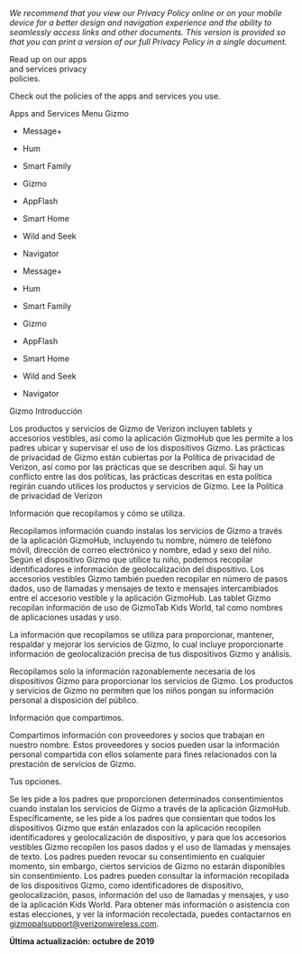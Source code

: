 _We recommend that you view our Privacy Policy online or on your mobile device for a better design and navigation experience and the ability to seamlessly access links and other documents. This version is provided so that you can print a version of our full Privacy Policy in a single document._

Read up on our apps  
and services privacy  
policies.

Check out the policies of the apps and services you use.

Apps and Services Menu Gizmo

*   Message+
*   Hum
*   Smart Family
*   Gizmo
*   AppFlash
*   Smart Home
*   Wild and Seek
*   Navigator

*   Message+
*   Hum
*   Smart Family
*   Gizmo
*   AppFlash
*   Smart Home
*   Wild and Seek
*   Navigator

Gizmo Introducción

Los productos y servicios de Gizmo de Verizon incluyen tablets y accesorios vestibles, así como la aplicación GizmoHub que les permite a los padres ubicar y supervisar el uso de los dispositivos Gizmo. Las prácticas de privacidad de Gizmo están cubiertas por la Política de privacidad de Verizon, así como por las prácticas que se describen aquí. Si hay un conflicto entre las dos políticas, las prácticas descritas en esta política regirán cuando utilices los productos y servicios de Gizmo. Lee la Política de privacidad de Verizon

Información que recopilamos y cómo se utiliza.

Recopilamos información cuando instalas los servicios de Gizmo a través de la aplicación GizmoHub, incluyendo tu nombre, número de teléfono móvil, dirección de correo electrónico y nombre, edad y sexo del niño. Según el dispositivo Gizmo que utilice tu niño, podemos recopilar identificadores e información de geolocalización del dispositivo. Los accesorios vestibles Gizmo también pueden recopilar en número de pasos dados, uso de llamadas y mensajes de texto e mensajes intercambiados entre el accesorio vestible y la aplicación GizmoHub. Las tablet Gizmo recopilan información de uso de GizmoTab Kids World, tal como nombres de aplicaciones usadas y uso.  
  
La información que recopilamos se utiliza para proporcionar, mantener, respaldar y mejorar los servicios de Gizmo, lo cual incluye proporcionarte información de geolocalización precisa de tus dispositivos Gizmo y análisis.  
  
Recopilamos solo la información razonablemente necesaria de los dispositivos Gizmo para proporcionar los servicios de Gizmo. Los productos y servicios de Gizmo no permiten que los niños pongan su información personal a disposición del público.

Información que compartimos.

Compartimos información con proveedores y socios que trabajan en nuestro nombre. Estos proveedores y socios pueden usar la información personal compartida con ellos solamente para fines relacionados con la prestación de servicios de Gizmo.

Tus opciones.

Se les pide a los padres que proporcionen determinados consentimientos cuando instalan los servicios de Gizmo a través de la aplicación GizmoHub. Específicamente, se les pide a los padres que consientan que todos los dispositivos Gizmo que están enlazados con la aplicación recopilen identificadores y geolocalización de dispositivo, y para que los accesorios vestibles Gizmo recopilen los pasos dados y el uso de llamadas y mensajes de texto. Los padres pueden revocar su consentimiento en cualquier momento, sin embargo, ciertos servicios de Gizmo no estarán disponibles sin consentimiento. Los padres pueden consultar la información recopilada de los dispositivos Gizmo, como identificadores de dispositivo, geolocalización, pasos, información del uso de llamadas y mensajes, y uso de la aplicación Kids World. Para obtener más información o asistencia con estas elecciones, y ver la información recolectada, puedes contactarnos en gizmopalsupport@verizonwireless.com.

**Última actualización: octubre de 2019**